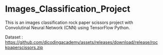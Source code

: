 # Images_Classification_Project
This is an images classification rock paper scissors project with Convolutinal Neural Network (CNN) using TensorFlow Python.

Dataset : https://github.com/dicodingacademy/assets/releases/download/release/rockpaperscissors.zip
